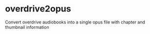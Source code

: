 # overdrive2opus
Convert overdrive audiobooks into a single opus file with chapter and thumbnail information

